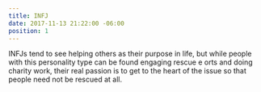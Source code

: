 ```yaml
---
title: INFJ
date: 2017-11-13 21:22:00 -06:00
position: 1
---
```


INFJs tend to see helping others as their purpose in life, but while people with this personality type can be found engaging rescue e orts and doing charity work, their real passion is to get to the heart of the issue so that people need not be rescued at all.